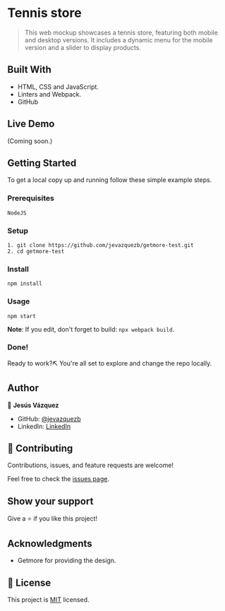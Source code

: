 # Tennis store

> This web mockup showcases a tennis store, featuring both mobile and desktop versions. It includes a dynamic menu for the mobile version and a slider to display products.

## Built With

- HTML, CSS and JavaScript.
- Linters and Webpack.
- GitHub

## Live Demo

(Coming soon.)

## Getting Started

To get a local copy up and running follow these simple example steps.

### Prerequisites

    NodeJS

### Setup

    1. git clone https://github.com/jevazquezb/getmore-test.git
    2. cd getmore-test

### Install

    npm install

### Usage

    npm start

**Note**: If you edit, don't forget to build: ```npx webpack build```.

### Done!

Ready to work?⛏️ You're all set to explore and change the repo locally.

## Author

👤 **Jesús Vázquez**

- GitHub: [@jevazquezb](https://github.com/jevazquezb)
- LinkedIn: [LinkedIn](https://www.linkedin.com/in/jevazquezb)

## 🤝 Contributing

Contributions, issues, and feature requests are welcome!

Feel free to check the [issues page](../../issues/).

## Show your support

Give a ⭐️ if you like this project!

## Acknowledgments

- Getmore for providing the design.

## 📝 License

This project is [MIT](./MIT.md) licensed.
